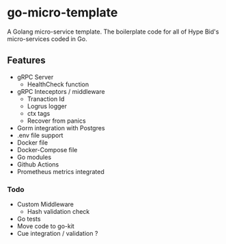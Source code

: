 # go-micro-template
A Golang micro-service template. The boilerplate code for all of Hype Bid's micro-services coded in Go.

## Features
- gRPC Server
  - HealthCheck function
- gRPC Inteceptors / middleware
  - Tranaction Id
  - Logrus logger
  - ctx tags
  - Recover from panics
- Gorm integration with Postgres
- .env file support
- Docker file
- Docker-Compose file
- Go modules
- Github Actions
- Prometheus metrics integrated

### Todo
- Custom Middleware
  - Hash validation check
- Go tests
- Move code to go-kit
- Cue integration / validation ?
